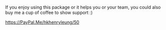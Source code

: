 If you enjoy using this package or it helps you or your team, you could also buy me a cup of coffee to show support :)

https://PayPal.Me/hkhenryleung/50
